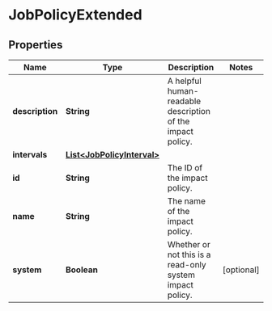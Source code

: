
# JobPolicyExtended

## Properties
Name | Type | Description | Notes
------------ | ------------- | ------------- | -------------
**description** | **String** | A helpful human-readable description of the impact policy. | 
**intervals** | [**List&lt;JobPolicyInterval&gt;**](JobPolicyInterval.md) |  | 
**id** | **String** | The ID of the impact policy. | 
**name** | **String** | The name of the impact policy. | 
**system** | **Boolean** | Whether or not this is a read-only system impact policy. |  [optional]



